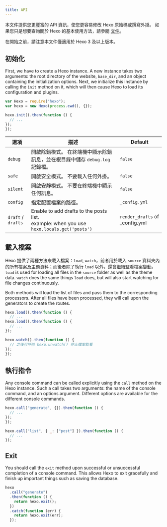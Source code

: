 ```yaml
---
title: API
---
```


本文件提供您更豐富的 API 資訊，使您更容易修改 Hexo 原始碼或撰寫外掛。 如果您只是想要查詢關於 Hexo 的基本使用方法，請參閱 [文件](../docs/)。

在開始之前，請注意本文件僅適用於 Hexo 3 及以上版本。

## 初始化

First, we have to create a Hexo instance. A new instance takes two arguments: the root directory of the website, `base_dir`, and an object containing the initialization options. Next, we initialize this instance by calling the `init` method on it, which will then cause Hexo to load its configuration and plugins.

```js
var Hexo = require("hexo");
var hexo = new Hexo(process.cwd(), {});

hexo.init().then(function () {
  // ...
});
});
```

| 選項                 | 描述                                                                                                 | Default                           |
| ------------------ | -------------------------------------------------------------------------------------------------- | --------------------------------- |
| `debug`            | 開啟除錯模式。 在終端機中顯示除錯訊息，並在根目錄中儲存 `debug.log` 記錄檔。                                                      | `false`                           |
| `safe`             | 開啟安全模式。 不要載入任何外掛。                                                                                  | `false`                           |
| `silent`           | 開啟安靜模式。 不要在終端機中顯示任何訊息。                                                                             | `false`                           |
| `config`           | 指定配置檔案的路徑。                                                                                         | `_config.yml`                     |
| `draft` / `drafts` | Enable to add drafts to the posts list.<br> example: when you use `hexo.locals.get('posts')` | `render_drafts` of \_config.yml |

## 載入檔案

Hexo 提供了兩種方法來載入檔案：`load`, `watch`，前者用於載入 `source` 資料夾內的所有檔案及主題資料；而後者除了執行 `load` 以外，還會繼續監看檔案變動。 `load` is used for loading all files in the `source` folder as well as the theme data. `watch` does the same things `load` does, but will also start watching for file changes continuously.

Both methods will load the list of files and pass them to the corresponding processors. After all files have been processed, they will call upon the generators to create the routes.

```js
hexo.load().then(function () {
  // ...
hexo.load().then(function () {
  // ...
});

hexo.watch().then(function () {
  // 之後可呼叫 hexo.unwatch() 停止檔案監看
});
});
```

## 執行指令

Any console command can be called explicitly using the `call` method on the Hexo instance. Such a call takes two arguments: the name of the console command, and an options argument. Different options are available for the different console commands.

```js
hexo.call("generate", {}).then(function () {
  // ...
});
});
```

```js
hexo.call("list", { _: ["post"] }).then(function () {
  // ...
});
```

## Exit

You should call the `exit` method upon successful or unsuccessful completion of a console command. This allows Hexo to exit gracefully and finish up important things such as saving the database.

```js
hexo
  .call("generate")
  .then(function () {
    return hexo.exit();
  })
  .catch(function (err) {
    return hexo.exit(err);
  });
```
